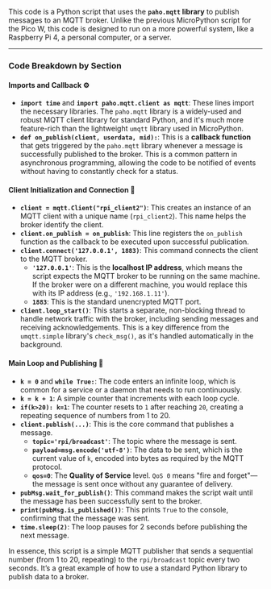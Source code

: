 This code is a Python script that uses the **`paho.mqtt` library** to publish messages to an MQTT broker. Unlike the previous MicroPython script for the Pico W, this code is designed to run on a more powerful system, like a Raspberry Pi 4, a personal computer, or a server.

***

### Code Breakdown by Section

#### Imports and Callback ⚙️

* **`import time`** and **`import paho.mqtt.client as mqtt`**: These lines import the necessary libraries. The `paho.mqtt` library is a widely-used and robust MQTT client library for standard Python, and it's much more feature-rich than the lightweight `umqtt` library used in MicroPython.
* **`def on_publish(client, userdata, mid):`**: This is a **callback function** that gets triggered by the `paho.mqtt` library whenever a message is successfully published to the broker. This is a common pattern in asynchronous programming, allowing the code to be notified of events without having to constantly check for a status.

#### Client Initialization and Connection 🔌

* **`client = mqtt.Client("rpi_client2")`**: This creates an instance of an MQTT client with a unique name (`rpi_client2`). This name helps the broker identify the client.
* **`client.on_publish = on_publish`**: This line registers the `on_publish` function as the callback to be executed upon successful publication.
* **`client.connect('127.0.0.1', 1883)`**: This command connects the client to the MQTT broker.
    * **`'127.0.0.1'`**: This is the **localhost IP address**, which means the script expects the MQTT broker to be running on the same machine. If the broker were on a different machine, you would replace this with its IP address (e.g., `'192.168.1.11'`).
    * **`1883`**: This is the standard unencrypted MQTT port.
* **`client.loop_start()`**: This starts a separate, non-blocking thread to handle network traffic with the broker, including sending messages and receiving acknowledgements. This is a key difference from the `umqtt.simple` library's `check_msg()`, as it's handled automatically in the background.

#### Main Loop and Publishing 🔄

* **`k = 0`** and **`while True:`**: The code enters an infinite loop, which is common for a service or a daemon that needs to run continuously.
* **`k = k + 1`**: A simple counter that increments with each loop cycle.
* **`if(k>20): k=1`**: The counter resets to `1` after reaching `20`, creating a repeating sequence of numbers from 1 to 20.
* **`client.publish(...)`**: This is the core command that publishes a message.
    * **`topic='rpi/broadcast'`**: The topic where the message is sent.
    * **`payload=msg.encode('utf-8')`**: The data to be sent, which is the current value of `k`, encoded into bytes as required by the MQTT protocol.
    * **`qos=0`**: The **Quality of Service** level. `QoS 0` means "fire and forget"—the message is sent once without any guarantee of delivery.
* **`pubMsg.wait_for_publish()`**: This command makes the script wait until the message has been successfully sent to the broker.
* **`print(pubMsg.is_published())`**: This prints `True` to the console, confirming that the message was sent.
* **`time.sleep(2)`**: The loop pauses for 2 seconds before publishing the next message.

In essence, this script is a simple MQTT publisher that sends a sequential number (from 1 to 20, repeating) to the `rpi/broadcast` topic every two seconds. It’s a great example of how to use a standard Python library to publish data to a broker.